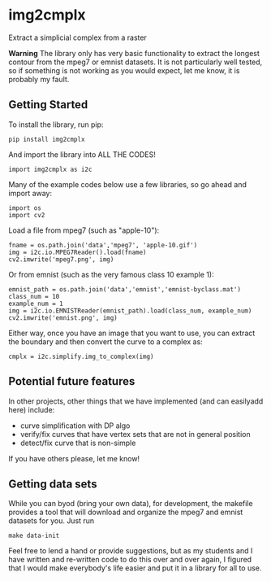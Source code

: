 # img2cmplx
Extract a simplicial complex from a raster

**Warning** The library only has very basic functionality to extract the longest
contour from the mpeg7 or emnist datasets.  It is not particularly well tested,
so if something is not working as you would expect, let me know, it is probably
my fault.

## Getting Started

To install the library, run pip:

    pip install img2cmplx

And import the library into ALL THE CODES!

    import img2cmplx as i2c

Many of the example codes below use a few libraries, so go ahead and import
away:

    import os
    import cv2

Load a file from mpeg7 (such as "apple-10"):

    fname = os.path.join('data','mpeg7', 'apple-10.gif')
    img = i2c.io.MPEG7Reader().load(fname)
    cv2.imwrite('mpeg7.png', img)

Or from emnist (such as the very famous class 10 example 1):

    emnist_path = os.path.join('data','emnist','emnist-byclass.mat')
    class_num = 10
    example_num = 1
    img = i2c.io.EMNISTReader(emnist_path).load(class_num, example_num)
    cv2.imwrite('emnist.png', img)

Either way, once you have an image that you want to use, you can extract the
boundary and then convert the curve to a complex as:

    cmplx = i2c.simplify.img_to_complex(img)


## Potential future features

In other projects, other things that we have implemented (and can easilyadd
here) include:

- curve simplification with DP algo
- verify/fix curves that have vertex sets that are not in general position
- detect/fix curve that is non-simple

If you have others please, let me know!

## Getting data sets

While you can byod (bring your own data), for development, the makefile provides
a tool that will download and organize the mpeg7 and emnist datasets for you.
Just run

	make data-init

Feel free to lend a hand or provide suggestions, but as my students and I have
written and re-written code to do this over and over again, I figured that I
would make everybody's life easier and put it in a library for all to use.
